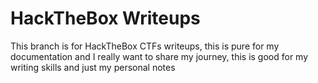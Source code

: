 # HackTheBox Writeups
This branch is for HackTheBox CTFs writeups, this is pure for my documentation and I really want to share my journey, this is good for my writing skills and just my personal notes 
